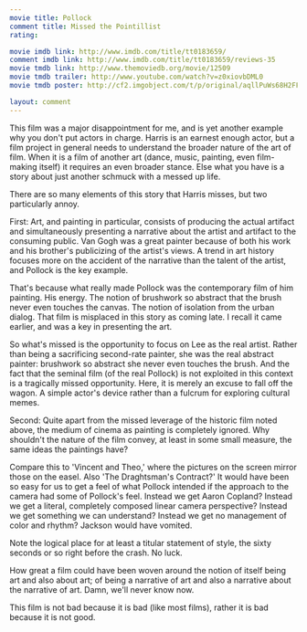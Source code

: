 ```yaml
---
movie title: Pollock
comment title: Missed the Pointillist
rating: 

movie imdb link: http://www.imdb.com/title/tt0183659/
comment imdb link: http://www.imdb.com/title/tt0183659/reviews-35
movie tmdb link: http://www.themoviedb.org/movie/12509
movie tmdb trailer: http://www.youtube.com/watch?v=z0xiovbDML0
movie tmdb poster: http://cf2.imgobject.com/t/p/original/aqllPuWs68H2FFDCvr3ow8t1bb1.jpg

layout: comment
---
```


This film was a major disappointment for me, and is yet another example why you don't put actors in charge. Harris is an earnest enough actor, but a film project in general needs to understand the broader nature of the art of film. When it is a film of another art (dance, music, painting, even film-making itself) it requires an even broader stance. Else what you have is a story about just another schmuck with a messed up life.

There are so many elements of this story that Harris misses, but two particularly annoy.

First: Art, and painting in particular, consists of producing the actual artifact and simultaneously presenting a narrative about the artist and artifact to the consuming public. Van Gogh was a great painter because of both his work and his brother's publicizing of the artist's views. A trend in art history focuses more on the accident of the narrative than the talent of the artist, and Pollock is the key example. 

That's because what really made Pollock was the contemporary film of him painting. His energy. The notion of brushwork so abstract that the brush never even touches the canvas. The notion of isolation from the urban dialog. That film is misplaced in this story as coming late. I recall it came earlier, and was a key in presenting the art. 

So what's missed is the opportunity to focus on Lee as the real artist. Rather than being a sacrificing second-rate painter, she was the real abstract painter: brushwork so abstract she never even touches the brush. And the fact that the seminal film (of the real Pollock) is not exploited in this context is a tragically missed opportunity. Here, it is merely an excuse to fall off the wagon. A simple actor's device rather than a fulcrum for exploring cultural memes.

Second: Quite apart from the missed leverage of the historic film noted above, the medium of cinema as painting is completely ignored. Why shouldn't the nature of the film convey, at least in some small measure, the same ideas the paintings have?

Compare this to 'Vincent and Theo,' where the pictures on the screen mirror those on the easel. Also 'The Draghtsman's Contract?' It would have been so easy for us to get a feel of what Pollock intended if the approach to the camera had some of Pollock's feel. Instead we get Aaron Copland? Instead we get a literal, completely composed linear camera perspective? Instead we get something we can understand? Instead we get no management of color and rhythm? Jackson would have vomited.

Note the logical place for at least a titular statement of style, the sixty seconds or so right before the crash. No luck.

How great a film could have been woven around the notion of itself being art and also about art; of being a narrative of art and also a narrative about the narrative of art. Damn, we'll never know now.

This film is not bad because it is bad (like most films), rather it is bad because it is not good.